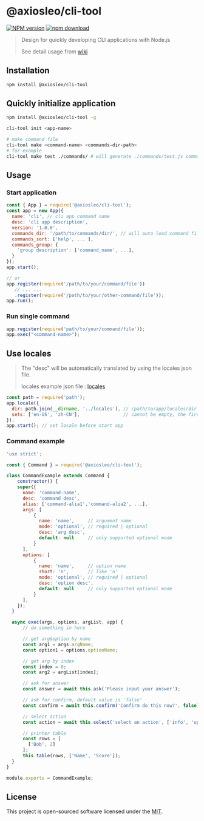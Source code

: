 # @axiosleo/cli-tool

[![NPM version](https://img.shields.io/npm/v/@axiosleo/cli-tool.svg?style=flat-square)](https://npmjs.org/package/@axiosleo/cli-tool)
[![npm download](https://img.shields.io/npm/dm/@axiosleo/cli-tool.svg?style=flat-square)](https://npmjs.org/package/@axiosleo/cli-tool)

> Design for quickly developing CLI applications with Node.js
> 
> See detail usage from [wiki](https://github.com/AxiosCros/node-cli/wiki)

## Installation

```bash
npm install @axiosleo/cli-tool
```

## Quickly initialize application

```bash
npm install @axiosleo/cli-tool -g

cli-tool init <app-name>

# make command file
cli-tool make <command-name> <commands-dir-path>
# for example
cli-tool make test ./commands/ # will generate ./commands/test.js command file
```

## Usage

### Start application

```js
const { App } = require('@axiosleo/cli-tool');
const app = new App({
  name: 'cli', // cli app command name
  desc: 'cli app description',
  version: '1.0.0',
  commands_dir: '/path/to/commands/dir/', // will auto load command files
  commands_sort: ['help', ... ],
  commands_group: {
    'group description': ['command_name', ...],
  }
});
app.start();

// or
app.register(require('/path/to/your/command/file'))
   // ... ...
   .register(require('/path/to/your/other-command/file'));
app.run();
```

### Run single command

```js
app.register(require('path/to/your/command/file'));
app.exec("<command-name>");
```

## Use locales

> The "desc" will be automatically translated by using the locales json file.
> 
> locales example json file : [locales](./locales)

```js
const path = require('path');
app.locale({
  dir: path.join(__dirname, '../locales'), // /path/to/app/locales/dir
  sets: ['en-US', 'zh-CN'],                // cannot be empty, the first set as default.
});
app.start(); // set locale before start app
```

### Command example

```js
'use strict';

const { Command } = require('@axiosleo/cli-tool');

class CommandExample extends Command {
    constructor() {
    super({
      name: 'command-name',
      desc: 'command desc',
      alias: ['command-alia1','command-alia2', ...],
      args: [
          {
            name: 'name',     // argument name
            mode: 'optional', // required | optional
            desc: 'arg desc',
            default: null     // only supported optional mode
          }
      ],
      options: [
          {
            name: 'name',     // option name
            short: 'n',       // like 'n'
            mode: 'optional', // required | optional
            desc: 'option desc',
            default: null     // only supported optional mode
          }
      ],
    });
  }

  async exec(args, options, argList, app) {
      // do something in here

      // get arg&option by name
      const arg1 = args.argName;
      const option1 = options.optionName;

      // get arg by index
      const index = 0;
      const arg2 = argList[index];

      // ask for answer
      const answer = await this.ask('Please input your answer');

      // ask for confirm, default value is 'false'
      const confirm = await this.confirm('Confirm do this now?', false);

      // select action
      const action = await this.select('select an action', ['info', 'update']);

      // printer table
      const rows = [
        ['Bob', 2]
      ];
      this.table(rows, ['Name', 'Score']);
  }
}

module.exports = CommandExample;
```

## License

This project is open-sourced software licensed under the [MIT](LICENSE).
